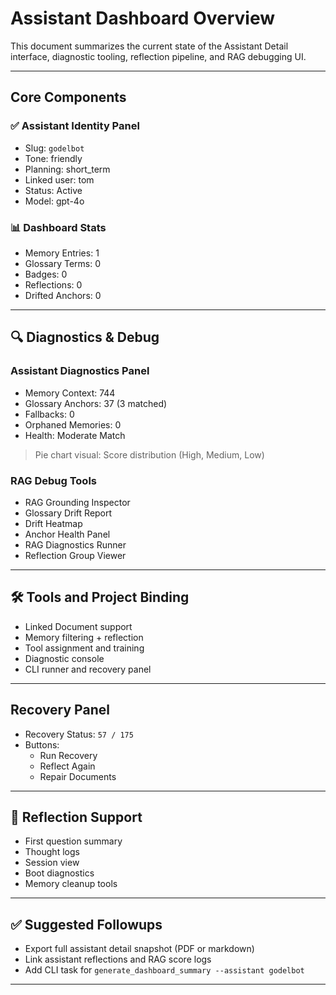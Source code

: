# Assistant Dashboard Overview

This document summarizes the current state of the Assistant Detail interface, diagnostic tooling, reflection pipeline, and RAG debugging UI.

---

## Core Components

### ✅ Assistant Identity Panel

- Slug: `godelbot`
- Tone: friendly
- Planning: short_term
- Linked user: tom
- Status: Active
- Model: gpt-4o

### 📊 Dashboard Stats

- Memory Entries: 1
- Glossary Terms: 0
- Badges: 0
- Reflections: 0
- Drifted Anchors: 0

---

## 🔍 Diagnostics & Debug

### Assistant Diagnostics Panel

- Memory Context: 744
- Glossary Anchors: 37 (3 matched)
- Fallbacks: 0
- Orphaned Memories: 0
- Health: Moderate Match

> Pie chart visual: Score distribution (High, Medium, Low)

### RAG Debug Tools

- RAG Grounding Inspector
- Glossary Drift Report
- Drift Heatmap
- Anchor Health Panel
- RAG Diagnostics Runner
- Reflection Group Viewer

---

## 🛠 Tools and Project Binding

- Linked Document support
- Memory filtering + reflection
- Tool assignment and training
- Diagnostic console
- CLI runner and recovery panel

---

## Recovery Panel

- Recovery Status: `57 / 175`
- Buttons:
  - Run Recovery
  - Reflect Again
  - Repair Documents

---

## 🔁 Reflection Support

- First question summary
- Thought logs
- Session view
- Boot diagnostics
- Memory cleanup tools

---

## ✅ Suggested Followups

- Export full assistant detail snapshot (PDF or markdown)
- Link assistant reflections and RAG score logs
- Add CLI task for `generate_dashboard_summary --assistant godelbot`

---
